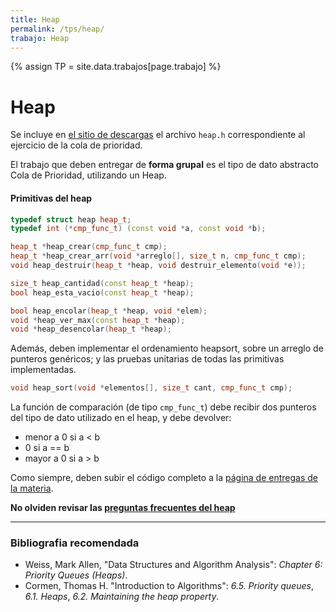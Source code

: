 ```yaml
---
title: Heap
permalink: /tps/heap/
trabajo: Heap
---
```

{% assign TP = site.data.trabajos[page.trabajo] %}

Heap
====

Se incluye en [el sitio de descargas]({{site.skel}}) el archivo `heap.h` correspondiente al ejercicio de la cola de prioridad.

El trabajo que deben entregar de **forma grupal** es el tipo de dato abstracto Cola de Prioridad, utilizando un Heap.

#### Primitivas del heap
``` cpp
typedef struct heap heap_t;
typedef int (*cmp_func_t) (const void *a, const void *b);

heap_t *heap_crear(cmp_func_t cmp);
heap_t *heap_crear_arr(void *arreglo[], size_t n, cmp_func_t cmp);
void heap_destruir(heap_t *heap, void destruir_elemento(void *e));

size_t heap_cantidad(const heap_t *heap);
bool heap_esta_vacio(const heap_t *heap);

bool heap_encolar(heap_t *heap, void *elem);
void *heap_ver_max(const heap_t *heap);
void *heap_desencolar(heap_t *heap);
```
Además, deben implementar el ordenamiento heapsort, sobre un arreglo de punteros genéricos; y las pruebas unitarias de todas las primitivas implementadas.
``` cpp
void heap_sort(void *elementos[], size_t cant, cmp_func_t cmp);
```
La función de comparación (de tipo `cmp_func_t`) debe recibir dos punteros del tipo de dato utilizado en el heap, y debe devolver:
*   menor a 0  si  a < b
*   0      si  a == b
*   mayor a 0  si  a > b

Como siempre, deben subir el código completo a la [página de entregas de la materia]({{site.entregas}}).

**No olviden revisar las [preguntas frecuentes del heap](/algo2/faq/heap)**

---
### Bibliografia recomendada
* Weiss, Mark Allen, "Data Structures and Algorithm Analysis": *Chapter 6: Priority Queues (Heaps)*.
* Cormen, Thomas H. "Introduction to Algorithms": *6.5. Priority queues*, *6.1. Heaps*, *6.2. Maintaining the heap property*.
